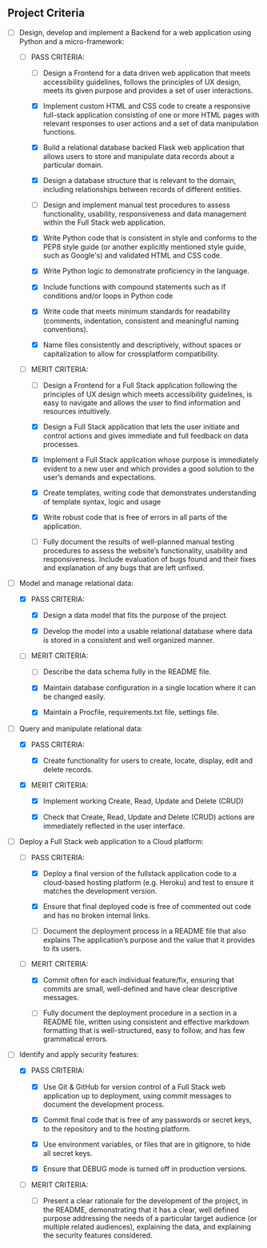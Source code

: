 ## **Project Criteria**

* [ ] Design, develop and implement a Backend for a web application using Python and a micro-framework:

    * [ ] PASS CRITERIA:

        * [ ] Design a Frontend for a data driven web application that meets accessibility guidelines, follows the principles of UX design, meets its given purpose and provides a set of user interactions.

        * [x] Implement custom HTML and CSS code to create a responsive full-stack application consisting of one or more HTML pages with relevant responses to user actions and a set of data manipulation functions.

        * [x] Build a relational database backed Flask web application that allows users to store and manipulate data records about a particular domain.

        * [x] Design a database structure that is relevant to the domain, including relationships between records of different entities.

        * [ ] Design and implement manual test procedures to assess functionality, usability, responsiveness and data management within the Full Stack web application.

        * [x] Write Python code that is consistent in style and conforms to the PEP8 style guide (or another explicitly mentioned style guide, such as Google's) and validated HTML and CSS code.

        * [x] Write Python logic to demonstrate proficiency in the language. 

        * [x] Include functions with compound statements such as if conditions and/or loops in Python code

        * [x] Write code that meets minimum standards for readability (comments, indentation, consistent and meaningful naming conventions).

        * [x] Name files consistently and descriptively, without spaces or capitalization to allow for crossplatform compatibility.

    * [ ] MERIT CRITERIA:

        * [ ] Design a Frontend for a Full Stack application following the principles of UX design which meets accessibility guidelines, is easy to navigate and allows the user to find information and resources intuitively.

        * [x] Design a Full Stack application that lets the user initiate and control actions and gives immediate and full feedback on data processes.

        * [x] Implement a Full Stack application whose purpose is immediately evident to a new user and which provides a good solution to the user’s demands and expectations.

        * [x] Create templates, writing code that demonstrates understanding of template syntax, logic and usage

        * [x] Write robust code that is free of errors in all parts of the application. 

        * [ ] Fully document the results of well-planned manual testing procedures to assess the website’s functionality, usability and responsiveness. Include evaluation of bugs found and their fixes and explanation of any bugs that are left unfixed. 

* [ ] Model and manage relational data:

    * [x] PASS CRITERIA:

        * [x] Design a data model that fits the purpose of the project.

        * [x] Develop the model into a usable relational database where data is stored in a consistent and well organized manner.
    
    * [ ] MERIT CRITERIA:

        * [ ] Describe the data schema fully in the README file.

        * [x] Maintain database configuration in a single location where it can be changed easily.

        * [x] Maintain a Procfile, requirements.txt file, settings file. 


* [ ] Query and manipulate relational data:
    
    * [x] PASS CRITERIA:

        * [x] Create functionality for users to create, locate, display, edit and delete records.
    
    * [x] MERIT CRITERIA:

        * [x] Implement working Create, Read, Update and Delete (CRUD)

        * [x] Check that Create, Read, Update and Delete (CRUD) actions are immediately reflected in the user interface.

* [ ] Deploy a Full Stack web application to a Cloud platform:
    
    * [ ] PASS CRITERIA:

        * [x] Deploy a final version of the fullstack application code to a cloud-based hosting platform (e.g. Heroku) and test to ensure it matches the development version.
        
        * [x] Ensure that final deployed code is free of commented out code and has no broken internal links.
        
        * [ ] Document the deployment process in a README file that also explains The application’s purpose and the value that it provides to its users.
    
    * [ ] MERIT CRITERIA:

        * [x] Commit often for each individual feature/fix, ensuring that commits are small, well-defined and have clear descriptive messages. 

        * [ ] Fully document the deployment procedure in a section in a README file, written using consistent and effective markdown formatting that is well-structured, easy to follow, and has few grammatical errors.


* [ ] Identify and apply security features:

    * [x] PASS CRITERIA:

        * [x] Use Git & GitHub for version control of a Full Stack web application up to deployment, using commit messages to document the development process.
        
        * [x] Commit final code that is free of any passwords or secret keys, to the repository and to the hosting platform.
        
        * [x] Use environment variables, or files that are in gitignore, to hide all secret keys.
        
        * [x] Ensure that DEBUG mode is turned off in production versions.

    * [ ] MERIT CRITERIA:

        * [ ] Present a clear rationale for the development of the project, in the README, demonstrating that it has a clear, well defined purpose addressing the needs of a particular target audience (or multiple related audiences), explaining the data, and explaining the security features considered.